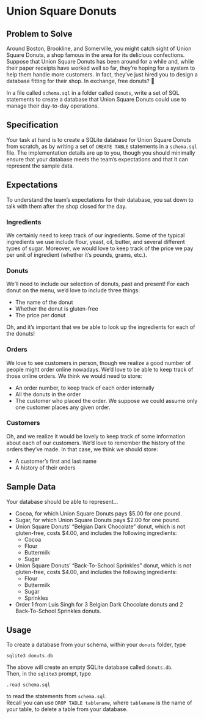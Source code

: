 # Union Square Donuts
## Problem to Solve
Around Boston, Brookline, and Somerville, you might catch sight of Union Square Donuts, a shop famous in the area for its delicious confections. Suppose that Union Square Donuts has been around for a while and, while their paper receipts have worked well so far, they’re hoping for a system to help them handle more customers. In fact, they’ve just hired you to design a database fitting for their shop. In exchange, free donuts? 🍩

In a file called `schema.sql` in a folder called `donuts`, write a set of SQL statements to create a database that Union Square Donuts could use to manage their day-to-day operations.

## Specification
Your task at hand is to create a SQLite database for Union Square Donuts from scratch, as by writing a set of `CREATE TABLE` statements in a `schema.sql` file. The implementation details are up to you, though you should minimally ensure that your database meets the team’s expectations and that it can represent the sample data.

## Expectations
To understand the team’s expectations for their database, you sat down to talk with them after the shop closed for the day.

### Ingredients
We certainly need to keep track of our ingredients. Some of the typical ingredients we use include flour, yeast, oil, butter, and several different types of sugar. Moreover, we would love to keep track of the price we pay per unit of ingredient (whether it’s pounds, grams, etc.).

### Donuts
We’ll need to include our selection of donuts, past and present! For each donut on the menu, we’d love to include three things:

- The name of the donut
- Whether the donut is gluten-free
- The price per donut  

Oh, and it’s important that we be able to look up the ingredients for each of the donuts!

### Orders
We love to see customers in person, though we realize a good number of people might order online nowadays. We’d love to be able to keep track of those online orders. We think we would need to store:

- An order number, to keep track of each order internally
- All the donuts in the order
- The customer who placed the order. We suppose we could assume only one customer places any given order.

### Customers
Oh, and we realize it would be lovely to keep track of some information about each of our customers. We’d love to remember the history of the orders they’ve made. In that case, we think we should store:

- A customer’s first and last name
- A history of their orders

## Sample Data
Your database should be able to represent…

- Cocoa, for which Union Square Donuts pays $5.00 for one pound.
- Sugar, for which Union Square Donuts pays $2.00 for one pound.
- Union Square Donuts’ “Belgian Dark Chocolate” donut, which is not gluten-free, costs $4.00, and includes the following ingredients:
    - Cocoa
    - Flour
    - Buttermilk
    - Sugar
- Union Square Donuts’ “Back-To-School Sprinkles” donut, which is not gluten-free, costs $4.00, and includes the following ingredients:
    - Flour
    - Buttermilk
    - Sugar
    - Sprinkles
- Order 1 from Luis Singh for 3 Belgian Dark Chocolate donuts and 2 Back-To-School Sprinkles donuts.

## Usage
To create a database from your schema, within your `donuts` folder, type
```
sqlite3 donuts.db
```
The above will create an empty SQLite database called `donuts.db`.  
Then, in the `sqlite3` prompt, type
```
.read schema.sql
```
to read the statements from `schema.sql`.  
Recall you can use `DROP TABLE tablename`, where `tablename` is the name of your table, to delete a table from your database.